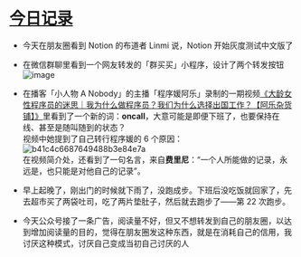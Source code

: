 # [今日记录](https://github.com/phh95/gitblog/issues/8)

* 今天在朋友圈看到 Notion 的布道者 Linmi 说，Notion 开始灰度测试中文版了        
* 在微信群聊里看到一个网友转发的「群买买」小程序，设计了两个转发按钮    
![image](https://user-images.githubusercontent.com/29042617/130644693-c18eed6e-2035-4e4d-8593-5070d836f6d5.png)   

* 在播客「小人物 A Nobody」的主播「程序媛阿乐」录制的一期视频[《大龄女性程序员的迷思｜我为什么做程序员？我们为什么选择出国工作？【阿乐杂货铺】》](https://www.bilibili.com/video/BV1HA411g7J3)里看到了一个新的词：**oncall**，大意可能是即便下班了，也要保持在线、甚至是随叫随到的状态？      
视频中她提到了自己转行程序媛的 6 个原因：       
![b41c4c6687649488b3e84e7a](https://user-images.githubusercontent.com/29042617/130645855-bc7c662d-3afe-4b5c-ba90-48894c4c381f.png)     
在视频简介处，还看到了一句名言，来自**费里尼**：“一个人所能做的记录，永远是，也只能是对他自己的记录”。        

* 早上起晚了，刚出门的时候就下雨了，没跑成步。下班后没吃饭就回家了，先去超市买了两袋吐司，吃了两片垫肚子，然后就去跑步了——第 22 次跑步。     
* 今天公众号接了一条广告，阅读量不好，但又不想转发到自己的朋友圈，以达到增加阅读量的目的，觉得在朋友圈发这种东西，就是在消耗自己的信用，我讨厌这种模式，讨厌自己变成当初自己讨厌的人       



